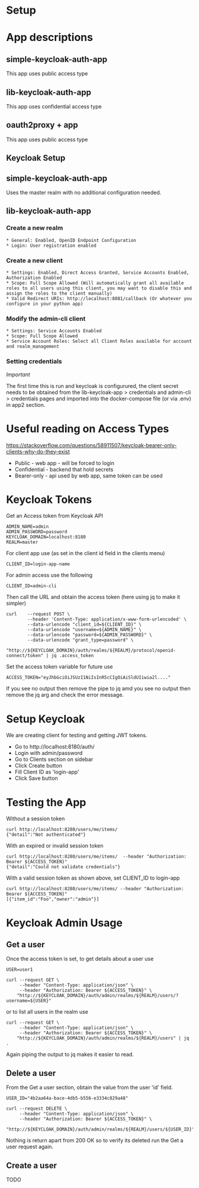 # Setup

# App descriptions

## simple-keycloak-auth-app

This app uses public access type

## lib-keycloak-auth-app

This app uses confidential access type

## oauth2proxy + app

This app uses public access type

## Keycloak Setup

## simple-keycloak-auth-app 

Uses the master realm with no additional configuration needed.

## lib-keycloak-auth-app

### Create a new realm

    * General: Enabled, OpenID Endpoint Configuration
    * Login: User registration enabled

### Create a new client

    * Settings: Enabled, Direct Access Granted, Service Accounts Enabled, Authorization Enabled
    * Scope: Full Scope Allowed (Will automatically grant all available roles to all users using this client, you may want to disable this and assign the roles to the client manually)
    * Valid Redirect URIs: http://localhost:8081/callback (Or whatever you configure in your python app)

### Modify the admin-cli client

    * Settings: Service Accounts Enabled
    * Scope: Full Scope Allowed
    * Service Account Roles: Select all Client Roles available for account and realm_management

### Setting credentials

*Important*

The first time this is run and keycloak is configurured, the client secret needs
to be obtained from the lib-keycloak-app > credentials and admin-cli >
credentials pages and imported into the docker-compose file (or via .env) in app2 section.


# Useful reading on Access Types

https://stackoverflow.com/questions/58911507/keycloak-bearer-only-clients-why-do-they-exist

* Public - web app - will be forced to login
* Confidential - backend that hold secrets
* Bearer-only - api used by web app, same token can be used 



# Keycloak Tokens

Get an Access token from Keycloak API

    ADMIN_NAME=admin
    ADMIN_PASSWORD=password
    KEYCLOAK_DOMAIN=localhost:8180
    REALM=master

For client app use (as set in the client id field in the clients menu)

    CLIENT_ID=login-app-name

For admin access use the following

    CLIENT_ID=admin-cli

Then call the URL and obtain the access token (here using jq to make it simpler)

    curl    --request POST \
            --header 'Content-Type: application/x-www-form-urlencoded' \
            --data-urlencode "client_id=${CLIENT_ID}" \
            --data-urlencode "username=${ADMIN_NAME}" \
            --data-urlencode "password=${ADMIN_PASSWORD}" \
            --data-urlencode "grant_type=password" \
            "http://${KEYCLOAK_DOMAIN}/auth/realms/${REALM}/protocol/openid-connect/token" | jq .access_token

Set the access token variable for future use

    ACCESS_TOKEN="eyJhbGciOiJSUzI1NiIsInR5cCIgOiAiSldUIiwia2l...."

If you see no output then remove the pipe to jq amd you see no output then
remove the jq arg and check the error message.

# Setup Keycloak

We are creating client for testing and getting JWT tokens.

* Go to http://localhost:8180/auth/
* Login with admin/password
* Go to Clients section on sidebar
* Click Create button
* Fill Client ID as 'login-app'
* Click Save button

# Testing the App

Without a session token

    curl http://localhost:8280/users/me/items/
    {"detail":"Not authenticated"}

With an expired or invalid session token

    curl http://localhost:8280/users/me/items/  --header "Authorization: Bearer ${ACCESS_TOKEN}"
    {"detail":"Could not validate credentials"}
    
With a valid session token as shown above, set CLIENT_ID to login-app

    curl http://localhost:8280/users/me/items/ --header "Authorization: Bearer ${ACCESS_TOKEN}"
    [{"item_id":"Foo","owner":"admin"}]
    

# Keycloak Admin Usage

## Get a user

Once the access token is set, to get details about a user use 

    USER=user1

    curl --request GET \
         --header "Content-Type: application/json" \
         --header "Authorization: Bearer ${ACCESS_TOKEN}" \
        "http://${KEYCLOAK_DOMAIN}/auth/admin/realms/${REALM}/users/?username=${USER}"

or to list all users in the realm use

    curl --request GET \
         --header "Content-Type: application/json" \
         --header "Authorization: Bearer ${ACCESS_TOKEN}" \
        "http://${KEYCLOAK_DOMAIN}/auth/admin/realms/${REALM}/users" | jq .

Again piping the output to jq makes it easier to read. 

## Delete a user

From the Get a user section, obtain the value from the user 'id' field.

    USER_ID="4b2aa64a-bace-4db5-b556-e3334c829a48"

    curl --request DELETE \
         --header "Content-Type: application/json" \
         --header "Authorization: Bearer ${ACCESS_TOKEN}" \
        "http://${KEYCLOAK_DOMAIN}/auth/admin/realms/${REALM}/users/${USER_ID}"

Nothing is return apart from 200 OK so to verify its deleted run the Get a user
request again.

## Create a user 

TODO
